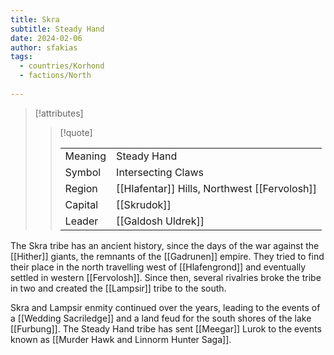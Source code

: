 ```yaml
---
title: Skra
subtitle: Steady Hand
date: 2024-02-06
author: sfakias
tags:
  - countries/Korhond
  - factions/North
 
---
```

> [!attributes]
> 
> > [!quote]
> >
> > | | |
> > | --- | --- |
> > | Meaning | Steady Hand |
> > | Symbol | Intersecting Claws |
> > | Region | [[Hlafentar]] Hills, Northwest [[Fervolosh]] |
> > | Capital | [[Skrudok]] |
> > | Leader | [[Galdosh Uldrek]] |

The Skra tribe has an ancient history, since the days of the war against the [[Hither]] giants, the remnants of the [[Gadrunen]] empire. They tried to find their place in the north travelling west of [[Hlafengrond]] and eventually settled in western [[Fervolosh]]. Since then, several rivalries broke the tribe in two and created the [[Lampsir]] tribe to the south.

Skra and Lampsir enmity continued over the years, leading to the events of a [[Wedding Sacriledge]] and a land feud for the south shores of the lake [[Furbung]]. The Steady Hand tribe has sent [[Meegar]] Lurok to the events known as [[Murder Hawk and Linnorm Hunter Saga]].